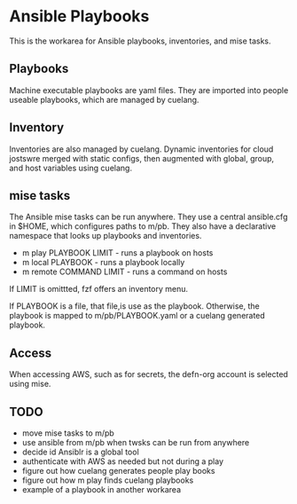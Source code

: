# Ansible Playbooks

This is the workarea for Ansible playbooks, inventories, and mise tasks.

## Playbooks

Machine executable playbooks are yaml files.  They are imported into people useable playbooks, which are managed by cuelang.

## Inventory

Inventories are also managed by cuelang.  Dynamic inventories for cloud jostswre merged with static configs, then augmented with global, group, and host variables using cuelang.

## mise tasks

The Ansible mise tasks can be run anywhere.  They use a central ansible.cfg in $HOME, which configures paths to m/pb.  They also have a declarative namespace that looks up playbooks and inventories.

- m play PLAYBOOK LIMIT - runs a playbook on hosts
- m local PLAYBOOK - runs a playbook locally
- m remote COMMAND LIMIT - runs a command on hosts

If LIMIT is omittted, fzf offers an inventory menu.

If PLAYBOOK is a file, that file,is use as the playbook.  Otherwise, the playbook is mapped to m/pb/PLAYBOOK.yaml or a cuelang generated playbook.

## Access

When accessing AWS, such as for secrets, the defn-org account is selected using mise.

## TODO

- move mise tasks to m/pb
- use ansible from m/pb when twsks can be run from anywhere
- decide id Ansiblr is a global tool
- authenticate with AWS as needed but not during a play
- figure out how cuelang generates people play books
- figure out how m play finds cuelang playbooks
- example of a playbook in another workarea

